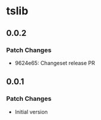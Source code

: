 # tslib

## 0.0.2

### Patch Changes

- 9624e65: Changeset release PR

## 0.0.1

### Patch Changes

- Initial version
